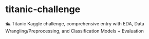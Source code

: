 # titanic-challenge
🛳 Titanic Kaggle challenge, comprehensive entry with EDA, Data Wrangling/Preprocessing, and Classification Models + Evaluation
